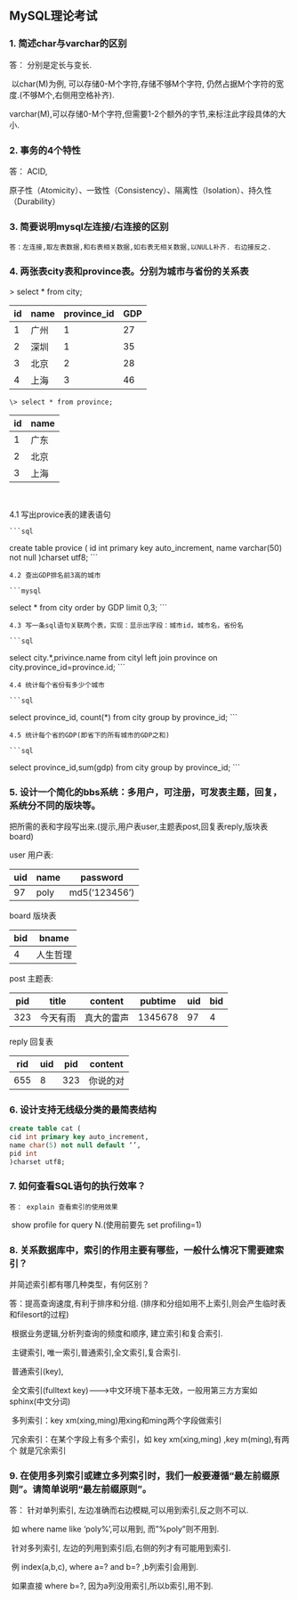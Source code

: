 ## MySQL理论考试

### 1. 简述char与varchar的区别

   答： 分别是定长与变长.

   ​	以char(M)为例, 可以存储0-M个字符,存储不够M个字符, 仍然占据M个字符的宽度.(不够M个,右侧用空格补齐).

   ​	varchar(M),可以存储0-M个字符,但需要1-2个额外的字节,来标注此字段具体的大小.

### 2. 事务的4个特性

   答： ACID, 

   ​	原子性（Atomicity）、一致性（Consistency）、隔离性（Isolation）、持久性（Durability）

### 3. 简要说明mysql左连接/右连接的区别

    答：左连接,取左表数据,和右表相关数据,如右表无相关数据,以NULL补齐. 右边接反之.

### 4. 两张表city表和province表。分别为城市与省份的关系表

   \> select * from city;

| id   | name | province_id | GDP  |
| ---- | ---- | ----------- | ---- |
| 1    | 广州        | 1    | 27   |
| 2    | 深圳        | 1    | 35   |
| 3    | 北京        | 2    | 28   |
| 4    | 上海        | 3    | 46   |

    \> select * from province;

| id   | name |
| ---- | ---- |
| 1    | 广东 |
| 2    | 北京 |
| 3    | 上海 |

​    

   4.1 写出provice表的建表语句

    ```sql
   create table provice (
       id int primary key auto_increment,
       name varchar(50) not null
   )charset utf8;
    ```

   

    4.2 查出GDP排名前3高的城市
    
    ```mysql
   select * from city order by GDP  limit 0,3;
    ```

   

    4.3 写一条sql语句关联两个表，实现：显示出字段：城市id，城市名，省份名
    
    ```sql
   select city.*,privince.name from cityl left join province on city.province_id=province.id;
    ```

   

    4.4 统计每个省份有多少个城市
    
    ```sql
   select province_id, count(*) from city group by province_id;
    ```

   

    4.5 统计每个省的GDP(即省下的所有城市的GDP之和)
    
    ```sql
   select province_id,sum(gdp) from city group by province_id;
    ```

   


### 5. 设计一个简化的bbs系统：多用户，可注册，可发表主题，回复，系统分不同的版块等。

   把所需的表和字段写出来.(提示,用户表user,主题表post,回复表reply,版块表board)

 user 用户表:

| uid  | name | password      |
| ---- | ---- | ------------- |
| 97   | poly | md5(‘123456’) |

board 版块表

| bid  | bname    |
| ---- | -------- |
| 4    | 人生哲理 |

post 主题表:

| pid  | title    | content    | pubtime | uid  | bid  |
| ---- | -------- | ---------- | ------- | ---- | ---- |
| 323  | 今天有雨 | 真大的雷声 | 1345678 | 97   | 4    |

reply 回复表

| rid  | uid  | pid  | content  |
| ---- | ---- | ---- | -------- |
| 655  | 8    | 323  | 你说的对 |

### 6. 设计支持无线级分类的最简表结构

 ```sql
create table cat (
cid int primary key auto_increment,
name char(5) not null default ‘’,
pid int
)charset utf8;
 ```

### 7. 如何查看SQL语句的执行效率？

    答： explain 查看索引的使用效果

   ​	show profile for query N.(使用前要先 set profiling=1)

   

### 8. 关系数据库中，索引的作用主要有哪些，一般什么情况下需要建索引？

   并简述索引都有哪几种类型，有何区别？

   答：提高查询速度,有利于排序和分组. (排序和分组如用不上索引,则会产生临时表和filesort的过程)

   ​	根据业务逻辑,分析列查询的频度和顺序, 建立索引和复合索引.

   ​	主键索引, 唯一索引,普通索引,全文索引,复合索引.

   ​	普通索引(key),

   ​	全文索引(fulltext key)--->中文环境下基本无效，一般用第三方方案如sphinx(中文分词)

   ​	多列索引：key xm(xing,ming)用xing和ming两个字段做索引

   ​	冗余索引：在某个字段上有多个索引，如 key xm(xing,ming) ,key m(ming),有两个 就是冗余索引

   

### 9. 在使用多列索引或建立多列索引时，我们一般要遵循“最左前缀原则”。请简单说明“最左前缀原则”。

   答： 针对单列索引, 左边准确而右边模糊,可以用到索引,反之则不可以.

   ​	如 where name like ‘poly%’,可以用到, 而”%poly”则不用到.

   ​	针对多列索引, 左边的列用到索引后,右侧的列才有可能用到索引.

   ​	例 index(a,b,c), where a=? and b=? ,b列索引会用到.

   ​	如果直接 where b=?, 因为a列没用索引,所以b索引,用不到.